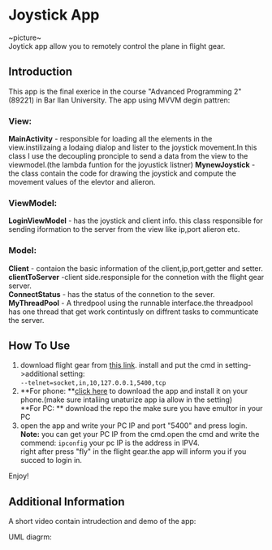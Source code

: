 # Joystick App
~picture~  
Joytick app allow you to remotely control the plane in flight gear.

## Introduction
This app is the final exerice in the course "Advanced Programming 2" (89221) in Bar Ilan University.
The app using MVVM degin pattren:
### View:
**MainActivity** - responsible for loading all the elements in the view.instilizaing a lodaing dialop and lister to the joystick movement.In this class I use the decoupling pronciple to send a data from the view to the viewmodel.(the lambda funtion for the joyustick listner)
**MynewJoystick** -the class contain the code for drawing the joystick and compute the movement values of the elevtor and alieron.

### ViewModel:
**LoginViewModel** - has the joystick and client info. this class responsible for sending iformation to the server from the view like ip,port alieron etc.
  
### Model: 
**Client** - contaion the basic information of the client,ip,port,getter and setter.  
**clientToServer** -client side.responsiple for the connetion with the flight gear server.  
**ConnectStatus** - has the status of the connetion to the sever.  
**MyThreadPool** - A thredpool using the runnable interface.the threadpool has one thread that get work contintusly on diffrent tasks to communticate the server.

## How To Use
1. download flight gear from [this link](https://www.flightgear.org/download/).
install and put the cmd in setting->additional setting:  
`--telnet=socket,in,10,127.0.0.1,5400,tcp`
2. **For phone: **[click here](https://pages.github.com/) to download the app and install it on your phone.(make sure intaliing unaturize app ia allow in the setting)  
**For PC: ** download the repo the make sure you have emultor in your PC
3. open the app and write your PC IP and port "5400" and press login.  
**Note:** you can get your PC IP from the cmd.open the cmd and write the commend:
`ipconfig`
your pc IP is the address in IPV4.  
right after press "fly" in the flight gear.the app will inform you if you succed to login in.

Enjoy!

## Additional Information
A short video contain intrudection and demo of the app:

UML diagrm:
